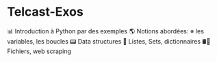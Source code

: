 # Telcast-Exos

📊 Introduction à Python par des exemples
🌎 Notions abordées:
      ※ les variables, les boucles
      📟 Data structures
      🎈 Listes, Sets, dictionnaires
      🛢🧫 Fichiers, web scraping
